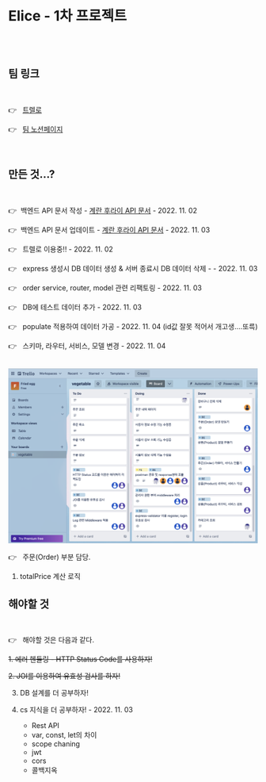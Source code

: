 <br>

# Elice - 1차 프로젝트

<br>

<br>

## 팀 링크

<br>

👉 &nbsp; [트렐로](https://trello.com/b/PP5QltJu/vegetable)

👉 &nbsp; [팀 노션페이지](https://www.notion.so/elice/14-d1b9e98c47b449abaf4d12510fa2763d)

<br>

## 만든 것...?

<br>

👉 &nbsp;백엔드 API 문서 작성 - [계란 후라이 API 문서](https://documenter.getpostman.com/view/23999077/2s8YRmJXwV) - 2022. 11. 02

👉 &nbsp;백엔드 API 문서 업데이트 - [계란 후라이 API 문서](https://documenter.getpostman.com/view/23999077/2s8YRmJXwV) - 2022. 11. 03

👉 &nbsp; 트렐로 이용중!! - 2022. 11. 02

👉 &nbsp; express 생성시 DB 데이터 생성 & 서버 종료시 DB 데이터 삭제 - - 2022. 11. 03

👉 &nbsp; order service, router, model 관련 리팩토링 - 2022. 11. 03

👉 &nbsp; DB에 테스트 데이터 추가 - 2022. 11. 03

👉 &nbsp; populate 적용하여 데이터 가공 - 2022. 11. 04
(id값 잘못 적어서 개고생....또륵)

👉 &nbsp; 스키마, 라우터, 서비스, 모델 변경 - 2022. 11. 04

<br>

<img src="./imgs/trello.png" alt="트렐로를 이용하는 사진">

<br>

👉 &nbsp; 주문(Order) 부분 담당.

1. totalPrice 계산 로직

## 해야할 것

<br>

👉 &nbsp; 해야할 것은 다음과 같다.

~~1. 에러 헨들링 - HTTP Status Code를 사용하자!~~

~~2. JOI를 이용하여 유효성 검사를 하자!~~

3. DB 설계를 더 공부하자!

4. cs 지식을 더 공부하자! - 2022. 11. 03
   - Rest API
   - var, const, let의 차이
   - scope chaning
   - jwt
   - cors
   - 콜백지옥

